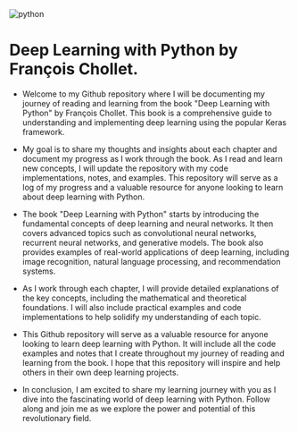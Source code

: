 <img src="https://www.michaelchimenti.com/wp-content/uploads/2017/11/Deep-Neural-Network-What-is-Deep-Learning-Edureka.png" alt="python">


# Deep Learning with Python by François Chollet.


- Welcome to my Github repository where I will be documenting my journey of reading and learning from the book "Deep Learning with Python" by François Chollet. This book is a comprehensive guide to understanding and implementing deep learning using the popular Keras framework.

- My goal is to share my thoughts and insights about each chapter and document my progress as I work through the book. As I read and learn new concepts, I will update the repository with my code implementations, notes, and examples. This repository will serve as a log of my progress and a valuable resource for anyone looking to learn about deep learning with Python.

- The book "Deep Learning with Python" starts by introducing the fundamental concepts of deep learning and neural networks. It then covers advanced topics such as convolutional neural networks, recurrent neural networks, and generative models. The book also provides examples of real-world applications of deep learning, including image recognition, natural language processing, and recommendation systems.

- As I work through each chapter, I will provide detailed explanations of the key concepts, including the mathematical and theoretical foundations. I will also include practical examples and code implementations to help solidify my understanding of each topic.

- This Github repository will serve as a valuable resource for anyone looking to learn deep learning with Python. It will include all the code examples and notes that I create throughout my journey of reading and learning from the book. I hope that this repository will inspire and help others in their own deep learning projects.

- In conclusion, I am excited to share my learning journey with you as I dive into the fascinating world of deep learning with Python. Follow along and join me as we explore the power and potential of this revolutionary field.

